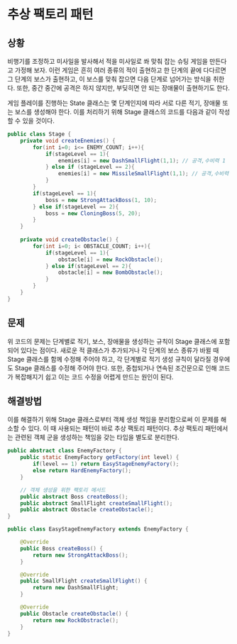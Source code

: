 # 추상 팩토리 패턴



## 상황

비행기를 조정하고 미사일을 발사해서 적을 미사일로 쏴 맞춰 잡는 슈팅 게임을 만든다고 가정해 보자. 이런 게임은 흔히 여러 종류의 적이 출현하고 한 단계의 끝에 다다르면 그 단계의 보스가 출현하고, 이 보스를 맞춰 잡으면 다음 단계로 넘어가는 방식을 취한다. 또한, 중간 중간에 공격은 하지 않지만, 부딪히면 안 되는 장애물이 출현하기도 한다.

게임 플레이를 진행하는 State 클래스는 몇 단계인지에 따라 서로 다른 적기, 장애물 또는 보스를 생성해야 한다. 이를 처리하기 위해 Stage 클래스의 코드를 다음과 같이 작성할 수 있을 것이다.

```java
public class Stage {
    private void createEnemies() {
        for(int i=0; i<= ENEMY_COUNT; i++){
            if(stageLevel == 1){
                enemies[i] = new DashSmallFlight(1,1); // 공격,수비력 1
            } else if (stageLevel == 2){
                enemies[i] = new MissileSmallFlight(1,1); // 공격,수비력 1
            }
        }
        if(stageLevel == 1){
            boss = new StrongAttackBoss(1, 10);
        } else if(stageLevel == 2){
            boss = new CloningBoss(5, 20);
        }
    }
    
    private void createObstacle() {
        for(int i=0; i< OBSTACLE_COUNT; i++){
            if(stageLevel == 1){
                obstacle[i] = new RockObstacle();
            } else if(stageLevel == 2){
                obstacle[i] = new BombObstacle();
            }
        }
    }
}
```

## 문제

위 코드의 문제는 단계별로 적기, 보스, 장애물을 생성하는 규칙이 Stage 클래스에 포함되어 있다는 점이다. 새로운 적 클래스가 추가되거나 각 단계의 보스 종류가 바뀔 때 Stage 클래스를 함께 수정해 주어야 하고, 각 단계별로 적기 생성 규칙이 달라질 경우에도 Stage 클래스를 수정해 주어야 한다. 또한, 중첩되거나 연속된 조건문으로 인해 코드가 복잡해지기 쉽고 이는 코드 수정을 어렵게 만드는 원인이 된다.

## 해결방법

이를 해결하기 위해 Stage 클래스로부터 객체 생성 책임을 분리함으로써 이 문제를 해소할 수 있다. 이 때 사용되는 패턴이 바로 추상 팩토리 패턴이다. 추상 팩토리 패턴에서는 관련된 객체 군을 생성하는 책임을 갖는 타입을 별도로 분리한다.

```java
public abstract class EnemyFactory {
    public static EnemyFactory getFactory(int level) {
        if(level == 1) return EasyStageEnemyFactory();
        else return HardEnemyFactory();
    }

    // 객체 생성을 위한 팩토리 메서드
    public abstract Boss createBoss();
    public abstract SmallFlight createSmallFlight();
    public abstract Obstacle createObstacle();
}

public class EasyStageEnemyFactory extends EnemyFactory {

    @Override
    public Boss createBoss() {
        return new StrongAttackBoss();
    }

    @Override
    public SmallFlight createSmallFlight() {
        return new DashSmallFlight;
    }

    @Override
    public Obstacle createObstacle() {
        return new RockObstracle();
    }
}
```
